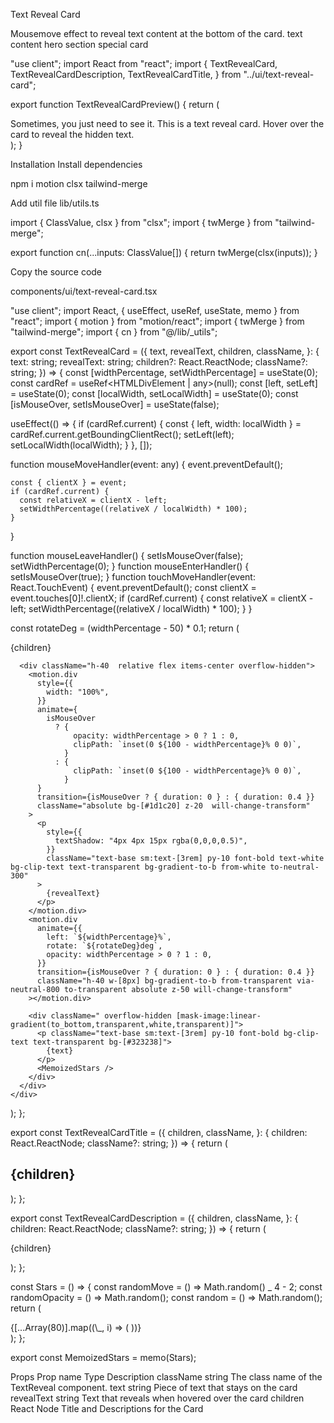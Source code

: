 Text Reveal Card

Mousemove effect to reveal text content at the bottom of the card.
text
content
hero
section
special
card

"use client";
import React from "react";
import {
TextRevealCard,
TextRevealCardDescription,
TextRevealCardTitle,
} from "../ui/text-reveal-card";

export function TextRevealCardPreview() {
return (
<div className="flex items-center justify-center bg-[#0E0E10] h-[40rem] rounded-2xl w-full">
<TextRevealCard
        text="You know the business"
        revealText="I know the chemistry "
      >
<TextRevealCardTitle>
Sometimes, you just need to see it.
</TextRevealCardTitle>
<TextRevealCardDescription>
This is a text reveal card. Hover over the card to reveal the hidden
text.
</TextRevealCardDescription>
</TextRevealCard>
</div>
);
}

Installation
Install dependencies

npm i motion clsx tailwind-merge

Add util file
lib/utils.ts

import { ClassValue, clsx } from "clsx";
import { twMerge } from "tailwind-merge";

export function cn(...inputs: ClassValue[]) {
return twMerge(clsx(inputs));
}

Copy the source code

components/ui/text-reveal-card.tsx

"use client";
import React, { useEffect, useRef, useState, memo } from "react";
import { motion } from "motion/react";
import { twMerge } from "tailwind-merge";
import { cn } from "@/lib/\_utils";

export const TextRevealCard = ({
text,
revealText,
children,
className,
}: {
text: string;
revealText: string;
children?: React.ReactNode;
className?: string;
}) => {
const [widthPercentage, setWidthPercentage] = useState(0);
const cardRef = useRef<HTMLDivElement | any>(null);
const [left, setLeft] = useState(0);
const [localWidth, setLocalWidth] = useState(0);
const [isMouseOver, setIsMouseOver] = useState(false);

useEffect(() => {
if (cardRef.current) {
const { left, width: localWidth } =
cardRef.current.getBoundingClientRect();
setLeft(left);
setLocalWidth(localWidth);
}
}, []);

function mouseMoveHandler(event: any) {
event.preventDefault();

    const { clientX } = event;
    if (cardRef.current) {
      const relativeX = clientX - left;
      setWidthPercentage((relativeX / localWidth) * 100);
    }

}

function mouseLeaveHandler() {
setIsMouseOver(false);
setWidthPercentage(0);
}
function mouseEnterHandler() {
setIsMouseOver(true);
}
function touchMoveHandler(event: React.TouchEvent<HTMLDivElement>) {
event.preventDefault();
const clientX = event.touches[0]!.clientX;
if (cardRef.current) {
const relativeX = clientX - left;
setWidthPercentage((relativeX / localWidth) \* 100);
}
}

const rotateDeg = (widthPercentage - 50) \* 0.1;
return (
<div
onMouseEnter={mouseEnterHandler}
onMouseLeave={mouseLeaveHandler}
onMouseMove={mouseMoveHandler}
onTouchStart={mouseEnterHandler}
onTouchEnd={mouseLeaveHandler}
onTouchMove={touchMoveHandler}
ref={cardRef}
className={cn(
"bg-[#1d1c20] border border-white/[0.08] w-[40rem] rounded-lg p-8 relative overflow-hidden",
className
)} >
{children}

      <div className="h-40  relative flex items-center overflow-hidden">
        <motion.div
          style={{
            width: "100%",
          }}
          animate={
            isMouseOver
              ? {
                  opacity: widthPercentage > 0 ? 1 : 0,
                  clipPath: `inset(0 ${100 - widthPercentage}% 0 0)`,
                }
              : {
                  clipPath: `inset(0 ${100 - widthPercentage}% 0 0)`,
                }
          }
          transition={isMouseOver ? { duration: 0 } : { duration: 0.4 }}
          className="absolute bg-[#1d1c20] z-20  will-change-transform"
        >
          <p
            style={{
              textShadow: "4px 4px 15px rgba(0,0,0,0.5)",
            }}
            className="text-base sm:text-[3rem] py-10 font-bold text-white bg-clip-text text-transparent bg-gradient-to-b from-white to-neutral-300"
          >
            {revealText}
          </p>
        </motion.div>
        <motion.div
          animate={{
            left: `${widthPercentage}%`,
            rotate: `${rotateDeg}deg`,
            opacity: widthPercentage > 0 ? 1 : 0,
          }}
          transition={isMouseOver ? { duration: 0 } : { duration: 0.4 }}
          className="h-40 w-[8px] bg-gradient-to-b from-transparent via-neutral-800 to-transparent absolute z-50 will-change-transform"
        ></motion.div>

        <div className=" overflow-hidden [mask-image:linear-gradient(to_bottom,transparent,white,transparent)]">
          <p className="text-base sm:text-[3rem] py-10 font-bold bg-clip-text text-transparent bg-[#323238]">
            {text}
          </p>
          <MemoizedStars />
        </div>
      </div>
    </div>

);
};

export const TextRevealCardTitle = ({
children,
className,
}: {
children: React.ReactNode;
className?: string;
}) => {
return (
<h2 className={twMerge("text-white text-lg mb-2", className)}>
{children}
</h2>
);
};

export const TextRevealCardDescription = ({
children,
className,
}: {
children: React.ReactNode;
className?: string;
}) => {
return (
<p className={twMerge("text-[#a9a9a9] text-sm", className)}>{children}</p>
);
};

const Stars = () => {
const randomMove = () => Math.random() _ 4 - 2;
const randomOpacity = () => Math.random();
const random = () => Math.random();
return (
<div className="absolute inset-0">
{[...Array(80)].map((\_, i) => (
<motion.span
key={`star-${i}`}
animate={{
top: `calc(${random() _ 100}% + ${randomMove()}px)`,
            left: `calc(${random() _ 100}% + ${randomMove()}px)`,
opacity: randomOpacity(),
scale: [1, 1.2, 0],
}}
transition={{
duration: random() _ 10 + 20,
repeat: Infinity,
ease: "linear",
}}
style={{
            position: "absolute",
            top: `${random() * 100}%`,
            left: `${random() * 100}%`,
            width: `2px`,
            height: `2px`,
            backgroundColor: "white",
            borderRadius: "50%",
            zIndex: 1,
          }}
className="inline-block" ></motion.span>
))}
</div>
);
};

export const MemoizedStars = memo(Stars);

Props
Prop name Type Description
className string The class name of the TextReveal component.
text string Piece of text that stays on the card
revealText string Text that reveals when hovered over the card
children React Node Title and Descriptions for the Card
